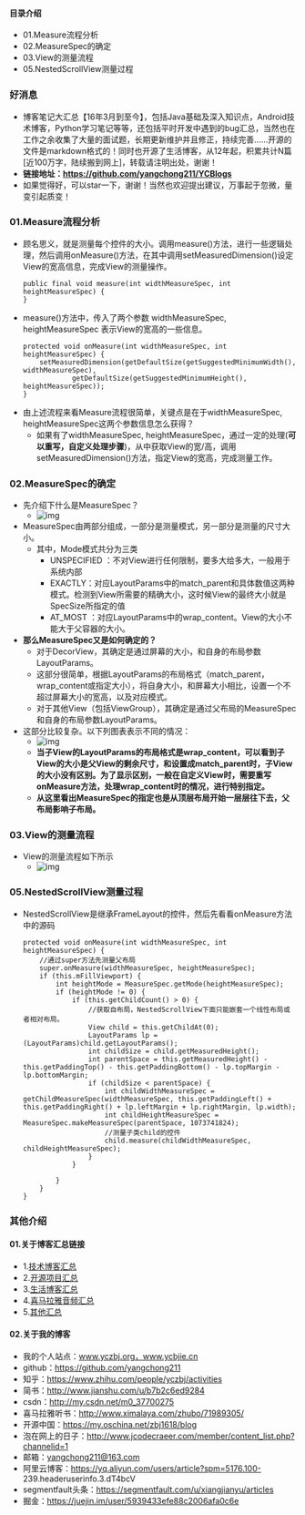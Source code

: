 #### 目录介绍
- 01.Measure流程分析
- 02.MeasureSpec的确定
- 03.View的测量流程
- 05.NestedScrollView测量过程






### 好消息
- 博客笔记大汇总【16年3月到至今】，包括Java基础及深入知识点，Android技术博客，Python学习笔记等等，还包括平时开发中遇到的bug汇总，当然也在工作之余收集了大量的面试题，长期更新维护并且修正，持续完善……开源的文件是markdown格式的！同时也开源了生活博客，从12年起，积累共计N篇[近100万字，陆续搬到网上]，转载请注明出处，谢谢！
- **链接地址：https://github.com/yangchong211/YCBlogs**
- 如果觉得好，可以star一下，谢谢！当然也欢迎提出建议，万事起于忽微，量变引起质变！




### 01.Measure流程分析
- 顾名思义，就是测量每个控件的大小。调用measure()方法，进行一些逻辑处理，然后调用onMeasure()方法，在其中调用setMeasuredDimension()设定View的宽高信息，完成View的测量操作。
    ```
    public final void measure(int widthMeasureSpec, int heightMeasureSpec) {
    }
    ```
- measure()方法中，传入了两个参数 widthMeasureSpec, heightMeasureSpec 表示View的宽高的一些信息。
    ```
    protected void onMeasure(int widthMeasureSpec, int heightMeasureSpec) {
        setMeasuredDimension(getDefaultSize(getSuggestedMinimumWidth(), widthMeasureSpec),
                getDefaultSize(getSuggestedMinimumHeight(), heightMeasureSpec));
    }
    ```
- 由上述流程来看Measure流程很简单，关键点是在于widthMeasureSpec, heightMeasureSpec这两个参数信息怎么获得？
    - 如果有了widthMeasureSpec, heightMeasureSpec，通过一定的处理(**可以重写，自定义处理步骤**)，从中获取View的宽/高，调用setMeasuredDimension()方法，指定View的宽高，完成测量工作。



### 02.MeasureSpec的确定
- 先介绍下什么是MeasureSpec？
    - ![img](http://upload-images.jianshu.io/upload_images/3985563-d3bf0905aeb8719b.png?imageMogr2/auto-orient/strip%7CimageView2/2/w/1240)
- MeasureSpec由两部分组成，一部分是测量模式，另一部分是测量的尺寸大小。
    - 其中，Mode模式共分为三类
        - UNSPECIFIED ：不对View进行任何限制，要多大给多大，一般用于系统内部
        - EXACTLY：对应LayoutParams中的match_parent和具体数值这两种模式。检测到View所需要的精确大小，这时候View的最终大小就是SpecSize所指定的值
        - AT_MOST ：对应LayoutParams中的wrap_content。View的大小不能大于父容器的大小。
- **那么MeasureSpec又是如何确定的？**
    - 对于DecorView，其确定是通过屏幕的大小，和自身的布局参数LayoutParams。
    - 这部分很简单，根据LayoutParams的布局格式（match_parent，wrap_content或指定大小），将自身大小，和屏幕大小相比，设置一个不超过屏幕大小的宽高，以及对应模式。
    - 对于其他View（包括ViewGroup），其确定是通过父布局的MeasureSpec和自身的布局参数LayoutParams。
- 这部分比较复杂。以下列图表表示不同的情况：
    - ![img](https://upload-images.jianshu.io/upload_images/4432347-0d57a0d65d2aaa84.png?imageMogr2/auto-orient/strip%7CimageView2/2/w/1240)
    - **当子View的LayoutParams的布局格式是wrap_content，可以看到子View的大小是父View的剩余尺寸，和设置成match_parent时，子View的大小没有区别。为了显示区别，一般在自定义View时，需要重写onMeasure方法，处理wrap_content时的情况，进行特别指定。**
    - **从这里看出MeasureSpec的指定也是从顶层布局开始一层层往下去，父布局影响子布局。**



### 03.View的测量流程
- View的测量流程如下所示
    - ![img](http://upload-images.jianshu.io/upload_images/3985563-d1a57294428ff668.png?imageMogr2/auto-orient/strip%7CimageView2/2/w/1240)



### 05.NestedScrollView测量过程
- NestedScrollView是继承FrameLayout的控件，然后先看看onMeasure方法中的源码
    ```
    protected void onMeasure(int widthMeasureSpec, int heightMeasureSpec) {
        //通过super方法先测量父布局
        super.onMeasure(widthMeasureSpec, heightMeasureSpec);
        if (this.mFillViewport) {
            int heightMode = MeasureSpec.getMode(heightMeasureSpec);
            if (heightMode != 0) {
                if (this.getChildCount() > 0) {
                    //获取自布局，NestedScrollView下面只能嵌套一个线性布局或者相对布局。
                    View child = this.getChildAt(0);
                    LayoutParams lp = (LayoutParams)child.getLayoutParams();
                    int childSize = child.getMeasuredHeight();
                    int parentSpace = this.getMeasuredHeight() - this.getPaddingTop() - this.getPaddingBottom() - lp.topMargin - lp.bottomMargin;
                    if (childSize < parentSpace) {
                        int childWidthMeasureSpec = getChildMeasureSpec(widthMeasureSpec, this.getPaddingLeft() + this.getPaddingRight() + lp.leftMargin + lp.rightMargin, lp.width);
                        int childHeightMeasureSpec = MeasureSpec.makeMeasureSpec(parentSpace, 1073741824);
                        //测量子类child的控件
                        child.measure(childWidthMeasureSpec, childHeightMeasureSpec);
                    }
                }
    
            }
        }
    }
    ```






### 其他介绍
#### 01.关于博客汇总链接
- 1.[技术博客汇总](https://www.jianshu.com/p/614cb839182c)
- 2.[开源项目汇总](https://blog.csdn.net/m0_37700275/article/details/80863574)
- 3.[生活博客汇总](https://blog.csdn.net/m0_37700275/article/details/79832978)
- 4.[喜马拉雅音频汇总](https://www.jianshu.com/p/f665de16d1eb)
- 5.[其他汇总](https://www.jianshu.com/p/53017c3fc75d)



#### 02.关于我的博客
- 我的个人站点：www.yczbj.org，www.ycbjie.cn
- github：https://github.com/yangchong211
- 知乎：https://www.zhihu.com/people/yczbj/activities
- 简书：http://www.jianshu.com/u/b7b2c6ed9284
- csdn：http://my.csdn.net/m0_37700275
- 喜马拉雅听书：http://www.ximalaya.com/zhubo/71989305/
- 开源中国：https://my.oschina.net/zbj1618/blog
- 泡在网上的日子：http://www.jcodecraeer.com/member/content_list.php?channelid=1
- 邮箱：yangchong211@163.com
- 阿里云博客：https://yq.aliyun.com/users/article?spm=5176.100- 239.headeruserinfo.3.dT4bcV
- segmentfault头条：https://segmentfault.com/u/xiangjianyu/articles
- 掘金：https://juejin.im/user/5939433efe88c2006afa0c6e





